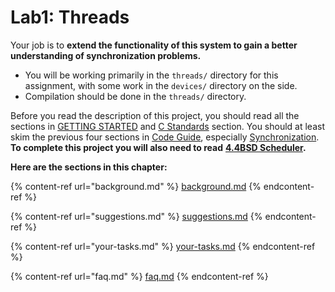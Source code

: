 # Lab1: Threads

Your job is to **extend the functionality of this system to gain a better understanding of synchronization problems.**

* You will be working primarily in the `threads/` directory for this assignment, with some work in the `devices/` directory on the side.
* Compilation should be done in the `threads/` directory.

Before you read the description of this project, you should read all the sections in [GETTING STARTED](broken-reference/) and [C Standards](../../appendix/coding-standards.md) section. You should at least skim the previous four sections in [Code Guide](../../appendix/reference-guide/), especially [Synchronization](../../appendix/reference-guide/synchronization.md). **To complete this project you will also need to read** [**4.4BSD Scheduler**](../../appendix/4.4bsd-scheduler.md)**.**

**Here are the sections in this chapter:**

{% content-ref url="background.md" %}
[background.md](background.md)
{% endcontent-ref %}

{% content-ref url="suggestions.md" %}
[suggestions.md](suggestions.md)
{% endcontent-ref %}

{% content-ref url="your-tasks.md" %}
[your-tasks.md](your-tasks.md)
{% endcontent-ref %}

{% content-ref url="faq.md" %}
[faq.md](faq.md)
{% endcontent-ref %}
